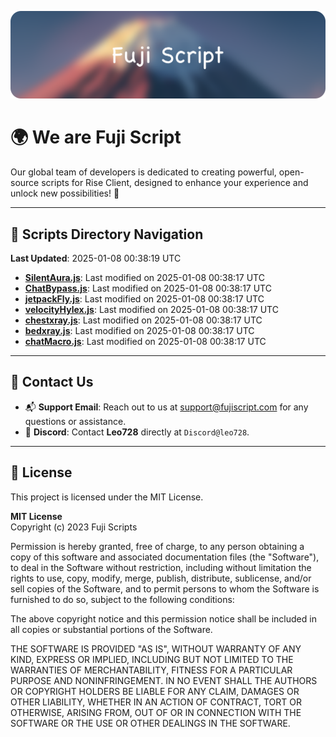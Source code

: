 ![Banner](.github/b.webp)

# 🌍 **We are Fuji Script**

Our global team of developers is dedicated to creating powerful, open-source scripts for Rise Client, designed to enhance your experience and unlock new possibilities! 🌟

---
<!-- SCRIPTS_NAVIGATION_START -->
## 📂 **Scripts Directory Navigation**

**Last Updated**: 2025-01-08 00:38:19 UTC

- **[SilentAura.js](scripts/SilentAura.js)**: Last modified on 2025-01-08 00:38:17 UTC
- **[ChatBypass.js](scripts/ChatBypass.js)**: Last modified on 2025-01-08 00:38:17 UTC
- **[jetpackFly.js](scripts/jetpackFly.js)**: Last modified on 2025-01-08 00:38:17 UTC
- **[velocityHylex.js](scripts/velocityHylex.js)**: Last modified on 2025-01-08 00:38:17 UTC
- **[chestxray.js](scripts/chestxray.js)**: Last modified on 2025-01-08 00:38:17 UTC
- **[bedxray.js](scripts/bedxray.js)**: Last modified on 2025-01-08 00:38:17 UTC
- **[chatMacro.js](scripts/chatMacro.js)**: Last modified on 2025-01-08 00:38:17 UTC

<!-- SCRIPTS_NAVIGATION_END -->

---

## 💬 **Contact Us**  
- 📬 **Support Email**: Reach out to us at [support@fujiscript.com](mailto:support@fujiscript.com) for any questions or assistance.  
- 💬 **Discord**: Contact **Leo728** directly at `Discord@leo728`.

---

## 📜 **License**

This project is licensed under the MIT License.  

**MIT License**  
Copyright (c) 2023 Fuji Scripts  

Permission is hereby granted, free of charge, to any person obtaining a copy of this software and associated documentation files (the "Software"), to deal in the Software without restriction, including without limitation the rights to use, copy, modify, merge, publish, distribute, sublicense, and/or sell copies of the Software, and to permit persons to whom the Software is furnished to do so, subject to the following conditions:  

The above copyright notice and this permission notice shall be included in all copies or substantial portions of the Software.  

THE SOFTWARE IS PROVIDED "AS IS", WITHOUT WARRANTY OF ANY KIND, EXPRESS OR IMPLIED, INCLUDING BUT NOT LIMITED TO THE WARRANTIES OF MERCHANTABILITY, FITNESS FOR A PARTICULAR PURPOSE AND NONINFRINGEMENT. IN NO EVENT SHALL THE AUTHORS OR COPYRIGHT HOLDERS BE LIABLE FOR ANY CLAIM, DAMAGES OR OTHER LIABILITY, WHETHER IN AN ACTION OF CONTRACT, TORT OR OTHERWISE, ARISING FROM, OUT OF OR IN CONNECTION WITH THE SOFTWARE OR THE USE OR OTHER DEALINGS IN THE SOFTWARE.  
